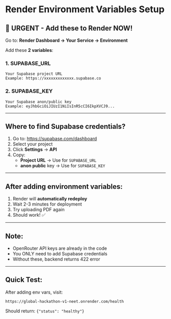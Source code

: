 # Render Environment Variables Setup

## 🚨 URGENT - Add these to Render NOW!

Go to: **Render Dashboard → Your Service → Environment**

Add these **2 variables**:

### 1. SUPABASE_URL
```
Your Supabase project URL
Example: https://xxxxxxxxxxxxx.supabase.co
```

### 2. SUPABASE_KEY
```
Your Supabase anon/public key
Example: eyJhbGciOiJIUzI1NiIsInR5cCI6IkpXVCJ9...
```

---

## Where to find Supabase credentials?

1. Go to: https://supabase.com/dashboard
2. Select your project
3. Click **Settings** → **API**
4. Copy:
   - **Project URL** → Use for `SUPABASE_URL`
   - **anon public** key → Use for `SUPABASE_KEY`

---

## After adding environment variables:

1. Render will **automatically redeploy**
2. Wait 2-3 minutes for deployment
3. Try uploading PDF again
4. Should work! ✅

---

## Note:
- OpenRouter API keys are already in the code
- You ONLY need to add Supabase credentials
- Without these, backend returns 422 error

---

## Quick Test:
After adding env vars, visit:
```
https://global-hackathon-v1-neet.onrender.com/health
```

Should return: `{"status": "healthy"}`
